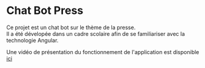 # Chat Bot Press

Ce projet est un chat bot sur le thème de la presse. </br>
Il a été dévelopée dans un cadre scolaire afin de se familiariser avec la technologie Angular.

Une vidéo de présentation du fonctionnement de l'application est disponible [ici](https://github.com/Darman09/AngularJSChatBot/blob/master/2018-06-15%20at%2014-34-54.mp4)
